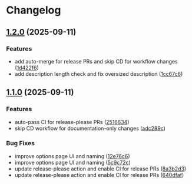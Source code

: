 # Changelog

## [1.2.0](https://github.com/EvanSchalton/chrome-markdownify/compare/v1.1.0...v1.2.0) (2025-09-11)


### Features

* add auto-merge for release PRs and skip CD for workflow changes ([1d422f6](https://github.com/EvanSchalton/chrome-markdownify/commit/1d422f6dd83660d928421e09d405b21804c9dd4e))
* add description length check and fix oversized description ([1cc67c6](https://github.com/EvanSchalton/chrome-markdownify/commit/1cc67c6e4b02016a20f50e8f83fb38233ba28cd4))

## [1.1.0](https://github.com/EvanSchalton/chrome-markdownify/compare/v1.0.0...v1.1.0) (2025-09-11)


### Features

* auto-pass CI for release-please PRs ([2516634](https://github.com/EvanSchalton/chrome-markdownify/commit/2516634f3090729b039a1dc5f3501089c971cbae))
* skip CD workflow for documentation-only changes ([adc289c](https://github.com/EvanSchalton/chrome-markdownify/commit/adc289c39b318b71863e5941b350b691a02ea8be))


### Bug Fixes

* improve options page UI and naming ([12e76c6](https://github.com/EvanSchalton/chrome-markdownify/commit/12e76c654e4166b60388ac4a213a67b56d3e3810))
* improve options page UI and naming ([5c9c72c](https://github.com/EvanSchalton/chrome-markdownify/commit/5c9c72c7363d1a75f97d8dfe0c62c31c2762098b))
* update release-please action and enable CI for release PRs ([8a3b2d3](https://github.com/EvanSchalton/chrome-markdownify/commit/8a3b2d3af56b802e732d597847ac8f8f95956bfa))
* update release-please action and enable CI for release PRs ([640dfaf](https://github.com/EvanSchalton/chrome-markdownify/commit/640dfafc3d491b7bfa1133e4dc49745ce8fb6e98))
